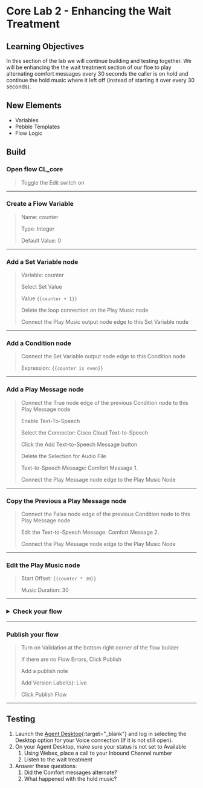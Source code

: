 # Core Lab 2 - Enhancing the Wait Treatment

## Learning Objectives

In this section of the lab we will continue building and testing together.  We will be enhancing the the wait treatment section of our floe to play alternating comfort messages every 30 seconds the caller is on hold and continue the hold music where it left off (instead of starting it over every 30 seconds).

## New Elements
 - Variables
 - Pebble Templates
 - Flow Logic


## Build

### Open flow CL<w class="POD">_core</w>
> Toggle the Edit switch on
>
---

### Create a  Flow Variable
> Name: <copy>counter</copy>
>
> Type: Integer
>
> Default Value: <copy>0</copy>
---

### Add a Set Variable node
> Variable: <copy>counter</copy>
>
> Select Set Value
>
> Value <copy>`{{counter + 1}}`</copy>
>
> Delete the loop connection on the Play Music node
>
> Connect the Play Music output node edge to this Set Variable node

---

### Add a Condition node
> Connect the Set Variable output node edge to this Condition node
>
> Expression: <copy>`{{counter is even}}`</copy>
>

---

### Add a Play Message node
> Connect the True node edge of the previous Condition node to this Play Message node
>
> Enable Text-To-Speech
>
> Select the Connector: Cisco Cloud Text-to-Speech
>
> Click the Add Text-to-Speech Message button
>
> Delete the Selection for Audio File
>
> Text-to-Speech Message: <copy>Comfort Message 1.</copy>
>
> Connect the Play Message node edge to the Play Music Node
>

---

### Copy the Previous a Play Message node
> Connect the False node edge of the previous Condition node to this Play Message node
>
> Edit the Text-to-Speech Message: <copy>Comfort Message 2.</copy>
>
> Connect the Play Message node edge to the Play Music Node

---

### Edit the Play Music node
> Start Offset: <copy>`{{counter * 30}}`</copy>
>
> Music Duration: <copy>30</copy>
>
---

### <details><summary>Check your flow</summary>![](./assets/core2Flow.png)</details>

---

### Publish your flow
> Turn on Validation at the bottom right corner of the flow builder
>
> If there are no Flow Errors, Click Publish
>
> Add a publish note
>
> Add Version Label(s): Live 
>
> Click Publish Flow

---

## Testing
1. Launch the [Agent Desktop](https://desktop.wxcc-us1.cisco.com/){:target="_blank"} and log in selecting the Desktop option for your Voice connection (If it is not still open).
2. On your Agent Desktop, make sure your status is not set to Available
      1. Using Webex, place a call to your Inbound Channel number <copy><w class="DN"></w></copy>
      2. Listen to the wait treatment
3. Answer these questions:
      1. Did the Comfort messages alternate? 
      2. What happened with the hold music?